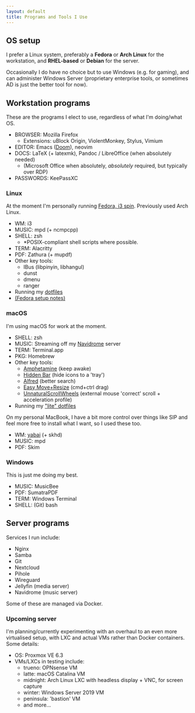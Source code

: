 ```yaml
---
layout: default
title: Programs and Tools I Use
---
```


## OS setup

I prefer a Linux system, preferably a **Fedora** or **Arch Linux** for the workstation, and **RHEL-based** or **Debian** for the server.

Occasionally I do have no choice but to use Windows (e.g. for gaming), and can administer Windows Server (proprietary enterprise tools, or sometimes AD is just the better tool for now).

## Workstation programs

These are the programs I elect to use, regardless of what I'm doing/what OS.

- BROWSER: Mozilla Firefox
	- Extensions: uBlock Origin, ViolentMonkey, Stylus, Vimium
- EDITOR: Emacs ([Doom](https://github.com/hlissner/doom-emacs)), neovim
- DOCS: LaTeX (+ latexmk), Pandoc / LibreOffice (when absolutely needed)
	- (Microsoft Office when absolutely, *absolutely* required, but typically over RDP)
- PASSWORDS: KeePassXC

### Linux

At the moment I'm personally running [Fedora, i3 spin](https://spins.fedoraproject.org/en/i3/). Previously used Arch Linux.

- WM: i3
- MUSIC: mpd (+ ncmpcpp)
- SHELL: zsh
	- \*POSIX-compliant shell scripts where possible.
- TERM: Alacritty
- PDF: Zathura (+ mupdf)
- Other key tools:
	- IBus (libpinyin, libhangul)
	- dunst
	- dmenu
	- ranger
- Running my [dotfiles](https://github.com/nicholastay/dotfiles)
- [(Fedora setup notes)](https://gist.github.com/nicholastay/7d4cd6a7352f2a3911a99e982d78c092)

### macOS

I'm using macOS for work at the moment.

- SHELL: zsh
- MUSIC: Streaming off my [Navidrome](https://www.navidrome.org/) server
- TERM: Terminal.app
- PKG: Homebrew
- Other key tools:
	- [Amphetamine](https://apps.apple.com/us/app/amphetamine/id937984704?mt=12) (keep awake)
	- [Hidden Bar](https://github.com/dwarvesf/hidden) (hide icons to a 'tray')
	- [Alfred](https://www.alfredapp.com/) (better search)
	- [Easy Move+Resize](https://github.com/dmarcotte/easy-move-resize) (cmd+ctrl drag)
	- [UnnaturalScrollWheels](https://github.com/ther0n/UnnaturalScrollWheels) (external mouse 'correct' scroll + acceleration profile)
- Running my ["lite" dotfiles](https://gitlab.com/nicholastay/dotlite)

On my personal MacBook, I have a bit more control over things like SIP and feel more free to install what I want, so I used these too.

- WM: [yabai](https://github.com/koekeishiya/yabai) (+ skhd)
- MUSIC: mpd
- PDF: Skim

### Windows

This is just me doing my best.

- MUSIC: MusicBee
- PDF: SumatraPDF
- TERM: Windows Terminal
- SHELL: (Git) bash

## Server programs

Services I run include:

- Nginx
- Samba
- Git
- Nextcloud
- Pihole
- Wireguard
- Jellyfin (media server)
- Navidrome (music server)

Some of these are managed via Docker.

### Upcoming server

I'm planning/currently experimenting with an overhaul to an even more virtualised setup, with LXC and actual VMs rather than Docker containers. Some details:

- OS: Proxmox VE 6.3
- VMs/LXCs in testing include:
	- trueno: OPNsense VM
	- latte: macOS Catalina VM
	- midnight: Arch Linux LXC with headless display + VNC, for screen capture
	- winter: Windows Server 2019 VM
	- peninsula: 'bastion' VM
	- and more...